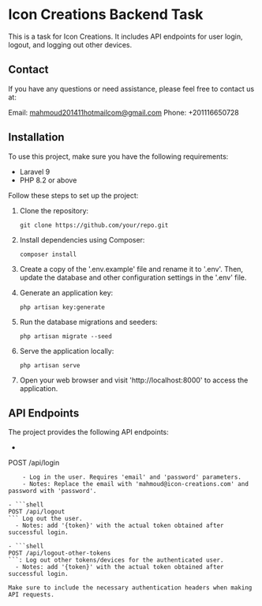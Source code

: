 # Icon Creations Backend Task

This is a task for Icon Creations. It includes API endpoints for user login, logout, and logging out other devices.

## Contact

If you have any questions or need assistance, please feel free to contact us at:

Email: mahmoud201411hotmailcom@gmail.com
Phone: +201116650728

## Installation

To use this project, make sure you have the following requirements:

- Laravel 9
- PHP 8.2 or above

Follow these steps to set up the project:

1. Clone the repository:

   ```shell
   git clone https://github.com/your/repo.git
   ```

2. Install dependencies using Composer:

   ```shell
   composer install
   ```

3. Create a copy of the '.env.example' file and rename it to '.env'. Then, update the database and other configuration settings in the '.env' file.

4. Generate an application key:

   ```shell
   php artisan key:generate
   ```

5. Run the database migrations and seeders:

   ```shell
   php artisan migrate --seed
   ```

6. Serve the application locally:

   ```shell
   php artisan serve
   ```

7. Open your web browser and visit 'http://localhost:8000' to access the application.

## API Endpoints

The project provides the following API endpoints:

- ```shell
POST /api/login
```
    - Log in the user. Requires 'email' and 'password' parameters.
    - Notes: Replace the email with 'mahmoud@icon-creations.com' and password with 'password'.

- ```shell
POST /api/logout
``` Log out the user.
  - Notes: add '{token}' with the actual token obtained after successful login.

- ```shell
POST /api/logout-other-tokens
```: Log out other tokens/devices for the authenticated user.
  - Notes: add '{token}' with the actual token obtained after successful login.

Make sure to include the necessary authentication headers when making API requests.
